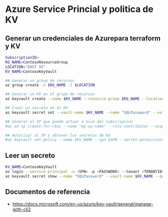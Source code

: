 # Azure Service Princial y politica de KV

## Generar un credenciales de Azurepara terraform y KV

```bash
SubscriptionID=
RG_NAME=ContosoResourceGroup
LOCATION="EAST US"
KV_NAME=ContosoKeyVault

## Generar un group de recursos
az group create -n $RG_NAME -l $LOCATION

## Generar un KV en el grupo de recursos
az keyvault create --name $KV_NAME --resource-group $RG_NAME --location $LOCATION

## Crear un secreto en el KV
az keyvault secret set --vault-name $KV_NAME --name "SQLPassword" --value "hVFkk965BuUv "

## Generar el SP que puedo actuar a nive del subscripcion
#az ad sp create-for-rbac --name "my-sp-name" --role contributor --scopes /subscriptions/${SubscriptionID}

## Autorizar al SP a obtener los secretos de KV
#az keyvault set-policy --name $KV_NAME --spn $SPN --secret-permissions get
```

## Leer un secreto

```bash
KV_NAME=ContosoKeyVault
az login --service-principal -u <SPN> -p <PASSWORD> --tenant <TENANTID>
az keyvault secret show --name "SQLPassword" --vault-name $KV_NAME --query "value"
```

## Documentos de referencia

- https://docs.microsoft.com/en-us/azure/key-vault/general/manage-with-cli2
